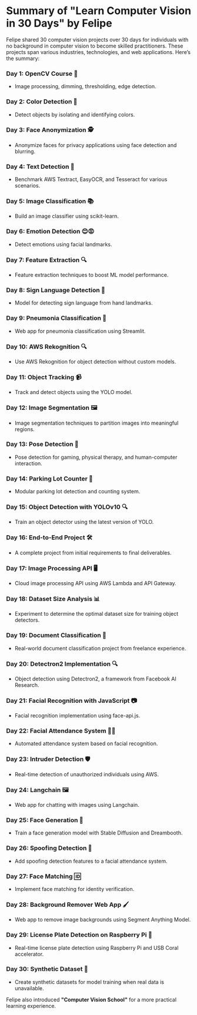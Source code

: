# Summary of "Learn Computer Vision in 30 Days" by Felipe

Felipe shared 30 computer vision projects over 30 days for individuals with no background in computer vision to become skilled practitioners. These projects span various industries, technologies, and web applications. Here’s the summary:

### Day 1: OpenCV Course 📸
- Image processing, dimming, thresholding, edge detection.

### Day 2: Color Detection 🎨
- Detect objects by isolating and identifying colors.

### Day 3: Face Anonymization 🕵️
- Anonymize faces for privacy applications using face detection and blurring.

### Day 4: Text Detection 📝
- Benchmark AWS Textract, EasyOCR, and Tesseract for various scenarios.

### Day 5: Image Classification 📚
- Build an image classifier using scikit-learn.

### Day 6: Emotion Detection 😊😡
- Detect emotions using facial landmarks.

### Day 7: Feature Extraction 🔍
- Feature extraction techniques to boost ML model performance.

### Day 8: Sign Language Detection 🤟
- Model for detecting sign language from hand landmarks.

### Day 9: Pneumonia Classification 🏥
- Web app for pneumonia classification using Streamlit.

### Day 10: AWS Rekognition 🔍
- Use AWS Rekognition for object detection without custom models.

### Day 11: Object Tracking 📹
- Track and detect objects using the YOLO model.

### Day 12: Image Segmentation 🖼️
- Image segmentation techniques to partition images into meaningful regions.

### Day 13: Pose Detection 🧘
- Pose detection for gaming, physical therapy, and human-computer interaction.

### Day 14: Parking Lot Counter 🚗
- Modular parking lot detection and counting system.

### Day 15: Object Detection with YOLOv10 🔍
- Train an object detector using the latest version of YOLO.

### Day 16: End-to-End Project 🛠️
- A complete project from initial requirements to final deliverables.

### Day 17: Image Processing API 🖥️
- Cloud image processing API using AWS Lambda and API Gateway.

### Day 18: Dataset Size Analysis 📊
- Experiment to determine the optimal dataset size for training object detectors.

### Day 19: Document Classification 📂
- Real-world document classification project from freelance experience.

### Day 20: Detectron2 Implementation 🔍
- Object detection using Detectron2, a framework from Facebook AI Research.

### Day 21: Facial Recognition with JavaScript 📷
- Facial recognition implementation using face-api.js.

### Day 22: Facial Attendance System 👨‍🏫
- Automated attendance system based on facial recognition.

### Day 23: Intruder Detection 🛡️
- Real-time detection of unauthorized individuals using AWS.

### Day 24: Langchain 🖼️
- Web app for chatting with images using Langchain.

### Day 25: Face Generation 🤖
- Train a face generation model with Stable Diffusion and Dreambooth.

### Day 26: Spoofing Detection 🔎
- Add spoofing detection features to a facial attendance system.

### Day 27: Face Matching 🆔
- Implement face matching for identity verification.

### Day 28: Background Remover Web App 🖌️
- Web app to remove image backgrounds using Segment Anything Model.

### Day 29: License Plate Detection on Raspberry Pi 🚓
- Real-time license plate detection using Raspberry Pi and USB Coral accelerator.

### Day 30: Synthetic Dataset 🧪
- Create synthetic datasets for model training when real data is unavailable.

Felipe also introduced **"Computer Vision School"** for a more practical learning experience.
